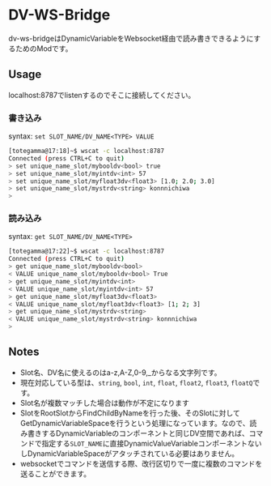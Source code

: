 # DV-WS-Bridge

dv-ws-bridgeはDynamicVariableをWebsocket経由で読み書きできるようにするためのModです。

## Usage

localhost:8787でlistenするのでそこに接続してください。

### 書き込み

syntax: `set SLOT_NAME/DV_NAME<TYPE> VALUE`

```bash
[totegamma@17:18]~$ wscat -c localhost:8787
Connected (press CTRL+C to quit)
> set unique_name_slot/mybooldv<bool> true
> set unique_name_slot/myintdv<int> 57
> set unique_name_slot/myfloat3dv<float3> [1.0; 2.0; 3.0]
> set unique_name_slot/mystrdv<string> konnnichiwa
>
```

### 読み込み

syntax: `get SLOT_NAME/DV_NAME<TYPE>`

```bash
[totegamma@17:22]~$ wscat -c localhost:8787
Connected (press CTRL+C to quit)
> get unique_name_slot/mybooldv<bool>
< VALUE unique_name_slot/mybooldv<bool> True
> get unique_name_slot/myintdv<int>
< VALUE unique_name_slot/myintdv<int> 57
> get unique_name_slot/myfloat3dv<float3>
< VALUE unique_name_slot/myfloat3dv<float3> [1; 2; 3]
> get unique_name_slot/mystrdv<string>
< VALUE unique_name_slot/mystrdv<string> konnnichiwa
>
```

## Notes

- Slot名、DV名に使えるのはa-z,A-Z,0-9,_からなる文字列です。
- 現在対応している型は、`string`, `bool`, `int`, `float`, `float2`, `float3`, `floatQ`です。
- Slot名が複数マッチした場合は動作が不定になります
- SlotをRootSlotからFindChildByNameを行った後、そのSlotに対してGetDynamicVariableSpaceを行うという処理になっています。なので、読み書きするDynamicVariableのコンポーネントと同じDV空間であれば、コマンドで指定する`SLOT_NAME`に直接DynamicValueVariableコンポーネントないしDynamicVariableSpaceがアタッチされている必要はありません。
- websocketでコマンドを送信する際、改行区切りで一度に複数のコマンドを送ることができます。

